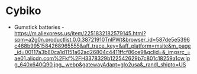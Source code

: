 # Cybiko

* Gumstick batteries - https://m.aliexpress.us/item/2251832182579145.html?spm=a2g0n.productlist.0.0.38721910TnlPWt&browser_id=587de5e5396c468b9951584268965555&aff_trace_key=&aff_platform=msite&m_page_id=00117a3b80ca1d1151a62ad26804c4411ffcf86ce9&gclid=&_imgsrc_=ae01.alicdn.com%2Fkf%2FH3378329b122542629b7c801c18259a1cw.jpg_640x640Q90.jpg_.webp&gatewayAdapt=glo2usa&_randl_shipto=US